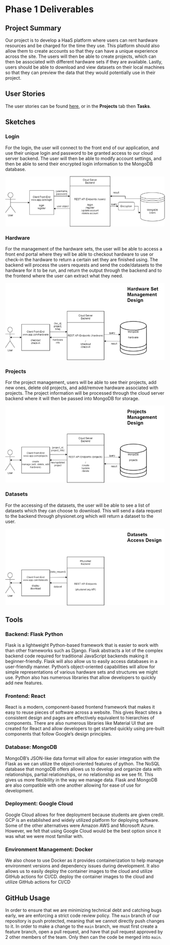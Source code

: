 # Phase 1 Deliverables

## Project Summary
Our project is to develop a HaaS platform where users can rent hardware resources and be charged for the time they use. This platform should also allow them to create accounts so that they can have a unique experience across the site. The users will then be able to create projects, which can then be associated with different hardware sets if they are available. Lastly, users should be able to download and view datasets on their local machines so that they can preview the data that they would potentially use in their project.

## User Stories
The user stories can be found [here](https://github.com/JimothyGreene/EE461L-Group2-FinalProject/projects/4), or in the **Projects** tab then **Tasks**.

## Sketches

### Login
For the login, the user will connect to the front end of our application, and use their unique login and password to  be granted access to our cloud server backend. The user will then be able to modify account settings, and then be able to send their encrypted login information to the MongoDB database.

![Login](resources/EE461L%20Sketch-Login.png)

### Hardware
For the management of the hardware sets, the user will be able to access a front end portal where they will be able to checkout hardware to use or check-in the hardware to return a certain set they are finished using. The backend will process the users requests and send the code/datasets to the hardware for it to be run, and return the output through the backend and to the frontend where the user can extract what they need.

![Hardware](resources/EE461L%20Sketch-Hardware.png)

### Projects
For the project management, users will be able to see their projects, add new ones, delete old projects, and add/remove hardware associated with projects. The project information will be processed through the cloud server backend where it will then be passed into MongoDB for storage.

![Projects](resources/EE461L%20Sketch-Projects.png)

### Datasets
For the accessing of the datasets, the user will be able to see a list of datasets which they can choose to download. This will send a data request to the backend through physionet.org which will return a dataset to the user.

![Datasets](resources/EE461L%20Sketch-Datasets.png)

## Tools
### Backend: Flask Python
Flask is a lightweight Python-based framework that is easier to work with than other frameworks such as Django. Flask abstracts a lot of the complex backend code required for traditional JavaScript backends making it beginner-friendly. Flask will also allow us to easily access databases in a user-friendly manner.
Python’s object-oriented capabilities will allow for simple representations of various hardware sets and structures we might use. Python also has numerous libraries that allow developers to quickly add new features.

### Frontend: React
React is a modern, component-based frontend framework that makes it easy to reuse pieces of software across a website. This gives React sites a consistent design and pages are effectively equivalent to hierarchies of components. There are also numerous libraries like Material UI that are created for React and allow developers to get started quickly using pre-built components that follow Google’s design principles.

### Database: MongoDB
MongoDB’s JSON-like data format will allow for easier integration with the Flask as we can utilize the object-oriented features of python. The NoSQL database that mongoDB offers allows us to develop and organize data with relationships, partial relationships, or no relationship as we see fit. This gives us more flexibility in the way we manage data. Flask and MongoDB are also compatible with one another allowing for ease of use for development.

### Deployment: Google Cloud
Google Cloud allows for free deployment because students are given credit. GCP is an established and widely utilized platform for deploying software. Some of the other alternatives were Amazon AWS and Microsoft Azure. However, we felt that using Google Cloud would be the best option since it was what we were most familiar with.

### Environment Management: Docker
We also chose to use Docker as it provides containerization to help manage environment versions and dependency issues during development. It also allows us to easily deploy the container images to the cloud and utilize GitHub actions for CI/CD.
deploy the container images to the cloud and utilize GitHub actions for CI/CD

## GitHub Usage
In order to ensure that we are minimizing technical debt and catching bugs early, we are enforcing a strict code review policy. The `main` branch of our repository is push protected, meaning that we cannot directly push changes to it. In order to make a change to the `main` branch, we must first create a feature branch, open a pull request, and have that pull request approved by 2 other members of the team. Only then can the code be merged into `main`. 
